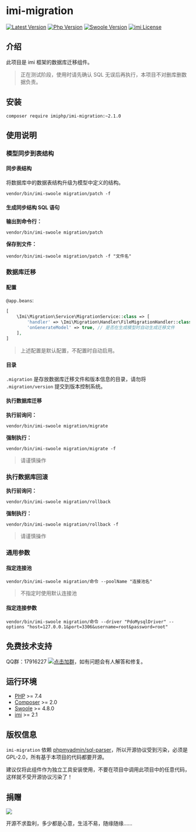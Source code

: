 # imi-migration

[![Latest Version](https://img.shields.io/packagist/v/imiphp/imi-migration.svg)](https://packagist.org/packages/imiphp/imi-migration)
[![Php Version](https://img.shields.io/badge/php-%3E=7.4-brightgreen.svg)](https://secure.php.net/)
[![Swoole Version](https://img.shields.io/badge/swoole-%3E=4.8.0-brightgreen.svg)](https://github.com/swoole/swoole-src)
[![imi License](https://img.shields.io/badge/license-MulanPSL%202.0-brightgreen.svg)](https://github.com/imiphp/imi-migration/blob/master/LICENSE)

## 介绍

此项目是 imi 框架的数据库迁移组件。

> 正在测试阶段，使用时请先确认 SQL 无误后再执行，本项目不对删库删数据负责。

## 安装

`composer require imiphp/imi-migration:~2.1.0`

## 使用说明

### 模型同步到表结构

#### 同步表结构

将数据库中的数据表结构升级为模型中定义的结构。

```shell
vendor/bin/imi-swoole migration/patch -f
```

#### 生成同步结构 SQL 语句

**输出到命令行：**

```shell
vendor/bin/imi-swoole migration/patch
```

**保存到文件：**

```shell
vendor/bin/imi-swoole migration/patch -f "文件名"
```

### 数据库迁移

#### 配置

`@app.beans`:

```php
[
    \Imi\Migration\Service\MigrationService::class => [
        'handler' => \Imi\Migration\Handler\FileMigrationHandler::class, // 迁移处理器
        'onGenerateModel' => true, // 是否在生成模型时自动生成迁移文件
    ],
]
```

> 上述配置是默认配置，不配置时自动启用。

#### 目录

`.migration` 是存放数据库迁移文件和版本信息的目录，请勿将 `.migration/version` 提交到版本控制系统。

#### 执行数据库迁移

**执行前询问：**

```shell
vendor/bin/imi-swoole migration/migrate
```

**强制执行：**

```shell
vendor/bin/imi-swoole migration/migrate -f
```

> 请谨慎操作

### 执行数据库回滚

**执行前询问：**

```shell
vendor/bin/imi-swoole migration/rollback
```

**强制执行：**

```shell
vendor/bin/imi-swoole migration/rollback -f
```

> 请谨慎操作

### 通用参数

#### 指定连接池

```shell
vendor/bin/imi-swoole migration/命令 --poolName "连接池名"
```

> 不指定时使用默认连接池

#### 指定连接参数

```shell
vendor/bin/imi-swoole migration/命令 --driver "PdoMysqlDriver" --options "host=127.0.0.1&port=3306&username=root&password=root"
```

## 免费技术支持

QQ群：17916227 [![点击加群](https://pub.idqqimg.com/wpa/images/group.png "点击加群")](https://jq.qq.com/?_wv=1027&k=5wXf4Zq)，如有问题会有人解答和修复。

## 运行环境

* [PHP](https://php.net/) >= 7.4
* [Composer](https://getcomposer.org/) >= 2.0
* [Swoole](https://www.swoole.com/) >= 4.8.0
* [imi](https://www.imiphp.com/) >= 2.1

## 版权信息

`imi-migration` 依赖 [phpmyadmin/sql-parser](https://github.com/phpmyadmin/sql-parser)，所以开源协议受到污染，必须是 GPL-2.0，所有基于本项目的代码都要开源。

建议仅将此组件作为独立工具安装使用，不要在项目中调用此项目中的任意代码，这样就不受开源协议污染了！

## 捐赠

<img src="https://cdn.jsdelivr.net/gh/imiphp/imi@2.1/res/pay.png"/>

开源不求盈利，多少都是心意，生活不易，随缘随缘……
